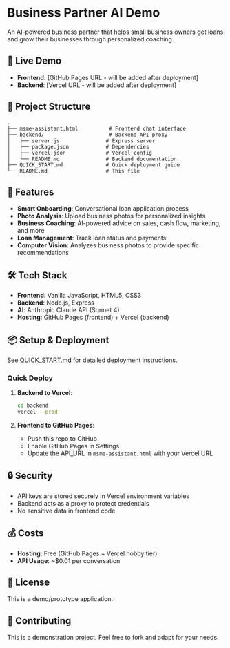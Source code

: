 # Business Partner AI Demo

An AI-powered business partner that helps small business owners get loans and grow their businesses through personalized coaching.

## 🚀 Live Demo

- **Frontend**: [GitHub Pages URL - will be added after deployment]
- **Backend**: [Vercel URL - will be added after deployment]

## 📁 Project Structure

```
.
├── msme-assistant.html          # Frontend chat interface
├── backend/                     # Backend API proxy
│   ├── server.js               # Express server
│   ├── package.json            # Dependencies
│   ├── vercel.json             # Vercel config
│   └── README.md               # Backend documentation
├── QUICK_START.md              # Quick deployment guide
└── README.md                   # This file
```

## 🎯 Features

- **Smart Onboarding**: Conversational loan application process
- **Photo Analysis**: Upload business photos for personalized insights
- **Business Coaching**: AI-powered advice on sales, cash flow, marketing, and more
- **Loan Management**: Track loan status and payments
- **Computer Vision**: Analyzes business photos to provide specific recommendations

## 🛠️ Tech Stack

- **Frontend**: Vanilla JavaScript, HTML5, CSS3
- **Backend**: Node.js, Express
- **AI**: Anthropic Claude API (Sonnet 4)
- **Hosting**: GitHub Pages (frontend) + Vercel (backend)

## 📦 Setup & Deployment

See [QUICK_START.md](QUICK_START.md) for detailed deployment instructions.

### Quick Deploy

1. **Backend to Vercel**:
   ```bash
   cd backend
   vercel --prod
   ```

2. **Frontend to GitHub Pages**:
   - Push this repo to GitHub
   - Enable GitHub Pages in Settings
   - Update the API_URL in `msme-assistant.html` with your Vercel URL

## 🔒 Security

- API keys are stored securely in Vercel environment variables
- Backend acts as a proxy to protect credentials
- No sensitive data in frontend code

## 💰 Costs

- **Hosting**: Free (GitHub Pages + Vercel hobby tier)
- **API Usage**: ~$0.01 per conversation

## 📝 License

This is a demo/prototype application.

## 🤝 Contributing

This is a demonstration project. Feel free to fork and adapt for your needs.
